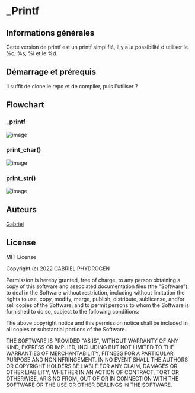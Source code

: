 # _Printf

## Informations générales
Cette version de printf est un printf simplifié, il y a la possibilité d'utiliser le %c, %s, %i et le %d.

## Démarrage et prérequis
Il suffit de clone le repo et de compiler, puis l'utiliser ?

## Flowchart
### _printf
![image](https://user-images.githubusercontent.com/10360750/202697286-563fb8e9-8ef3-410b-8f2e-95c485f50bb4.png)
### print_char()
![image](https://user-images.githubusercontent.com/10360750/202697480-7ee23b4f-ebda-46a6-b06e-bf65e9086f39.png)
### print_str()
![image](https://user-images.githubusercontent.com/10360750/202697641-5e4c7be4-5c78-4af9-83c8-de8087eb53be.png)

## Auteurs
[Gabriel](https://github.com/PhYdrogen)

## License
MIT License

Copyright (c) 2022 GABRIEL PHYDROGEN

Permission is hereby granted, free of charge, to any person obtaining a copy
of this software and associated documentation files (the "Software"), to deal
in the Software without restriction, including without limitation the rights
to use, copy, modify, merge, publish, distribute, sublicense, and/or sell
copies of the Software, and to permit persons to whom the Software is
furnished to do so, subject to the following conditions:

The above copyright notice and this permission notice shall be included in all
copies or substantial portions of the Software.

THE SOFTWARE IS PROVIDED "AS IS", WITHOUT WARRANTY OF ANY KIND, EXPRESS OR
IMPLIED, INCLUDING BUT NOT LIMITED TO THE WARRANTIES OF MERCHANTABILITY,
FITNESS FOR A PARTICULAR PURPOSE AND NONINFRINGEMENT. IN NO EVENT SHALL THE
AUTHORS OR COPYRIGHT HOLDERS BE LIABLE FOR ANY CLAIM, DAMAGES OR OTHER
LIABILITY, WHETHER IN AN ACTION OF CONTRACT, TORT OR OTHERWISE, ARISING FROM,
OUT OF OR IN CONNECTION WITH THE SOFTWARE OR THE USE OR OTHER DEALINGS IN THE
SOFTWARE.
